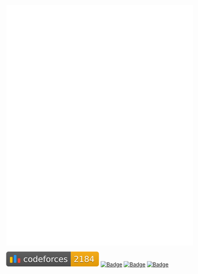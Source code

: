 ![Metrics](https://github.com/BiteTheDDDDt/BiteTheDDDDt/blob/main/github-metrics.svg)

[![](https://raw.githubusercontent.com/BiteTheDDDDt/cf-stats/5389aa8ab537b180a48ca77acc24db8c47f1cafc/output/rating.svg)](https://codeforces.com/profile/bitetheDDDDt?graphType=all&locale=en)
[![Badge](https://cp-logo.vercel.app/atcoder/BiteTheDust?logo=true)](https://atcoder.jp/users/BiteTheDust)
[![Badge](https://cp-logo.vercel.app/leetcode-cn/bitethed4t?logo=true)](https://leetcode.cn/u/bitethed4t/)
[![Badge](https://cp-logo.vercel.app/codeforeces/bitetheDDDDt?logo=true)](https://codeforces.com/profile/bitetheDDDDt)

